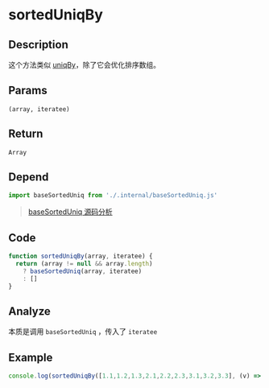 # sortedUniqBy

## Description
这个方法类似 [uniqBy](./uniqBy.md)，除了它会优化排序数组。

## Params
`(array, iteratee)`

## Return
`Array`

## Depend
```js
import baseSortedUniq from './.internal/baseSortedUniq.js'
```
> [baseSortedUniq 源码分析](../internal/baseSortedUniq.md)

## Code
```js
function sortedUniqBy(array, iteratee) {
  return (array != null && array.length)
    ? baseSortedUniq(array, iteratee)
    : []
}
```

## Analyze
本质是调用 `baseSortedUniq` ，传入了 `iteratee`

## Example
```js
console.log(sortedUniqBy([1.1,1.2,1.3,2.1,2.2,2.3,3.1,3.2,3.3], (v) => v|0)) // [ 1.1, 2.1, 3.1 ]
```
